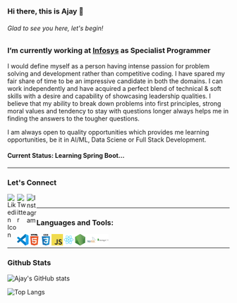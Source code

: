 ### Hi there, this is Ajay 👋

###### Glad to see you here, let's begin!

### I’m currently working at [Infosys][Organisation] as Specialist Programmer

I would define myself as a person having intense passion for problem solving and development rather than competitive coding. I have spared my fair share of time to be an impressive candidate in both the domains. I can work independently and have acquired a perfect blend of technical & soft skills with a desire and capability of showcasing leadership qualities. I believe that my ability to break down problems into first principles, strong moral values and tendency to stay with questions longer always helps me in finding the answers to the tougher questions.

I am always open to quality opportunities which provides me learning opportunities, be it in AI/ML, Data Sciene or Full Stack Development.

#### Current Status: Learning Spring Boot...

---
### Let's Connect

[<img align="left" alt="Likedin Icon" width="22px" src="https://cdn.jsdelivr.net/npm/simple-icons@3.13.0/icons/linkedin.svg" />][Linkedin]
[<img align="left" alt="Twitter" width="22px" src="https://cdn.jsdelivr.net/npm/simple-icons@v3/icons/twitter.svg" />][twitter]
[<img align="left" alt="Instagram" width="22px" src="https://cdn.jsdelivr.net/npm/simple-icons@v3/icons/instagram.svg" />][instagram]

<br />

---
### Languages and Tools:

<img align="left" alt="Visual Studio Code" width="26px" src="https://raw.githubusercontent.com/github/explore/80688e429a7d4ef2fca1e82350fe8e3517d3494d/topics/visual-studio-code/visual-studio-code.png" />
<img align="left" alt="HTML5" width="26px" src="https://raw.githubusercontent.com/github/explore/80688e429a7d4ef2fca1e82350fe8e3517d3494d/topics/html/html.png" />
<img align="left" alt="CSS3" width="26px" src="https://raw.githubusercontent.com/github/explore/80688e429a7d4ef2fca1e82350fe8e3517d3494d/topics/css/css.png" />
<img align="left" alt="JavaScript" width="26px" src="https://raw.githubusercontent.com/github/explore/80688e429a7d4ef2fca1e82350fe8e3517d3494d/topics/javascript/javascript.png" />
<img align="left" alt="React" width="26px" src="https://raw.githubusercontent.com/github/explore/80688e429a7d4ef2fca1e82350fe8e3517d3494d/topics/react/react.png" />
<img align="left" alt="Node.js" width="26px" src="https://raw.githubusercontent.com/github/explore/80688e429a7d4ef2fca1e82350fe8e3517d3494d/topics/nodejs/nodejs.png" />
<img align="left" alt="MySQL" width="26px" src="https://raw.githubusercontent.com/github/explore/80688e429a7d4ef2fca1e82350fe8e3517d3494d/topics/mysql/mysql.png" />
<img align="left" alt="MongoDB" width="26px" src="https://raw.githubusercontent.com/github/explore/80688e429a7d4ef2fca1e82350fe8e3517d3494d/topics/mongodb/mongodb.png" />

<br />

---
### Github Stats

![Ajay's GitHub stats](https://github-readme-stats.vercel.app/api?username=kush1912&show_icons=true&hide_border=true&hide=contribs,prs&theme=dark)

![Top Langs](https://github-readme-stats.vercel.app/api/top-langs/?username=kush1912&hide=RichTextFormat,html&exclude_repo=web-development-roadmap-2021,cplusplus-datastructures-algorithms-coding-blocks,Research-Internships-for-Undergraduates&langs_count=8&layout=compact)


[Linkedin]: https://www.linkedin.com/in/ajay-k-19b304158/
[twitter]: https://twitter.com/Vidyajay05
[instagram]: https://www.instagram.com/kush_1912/
[Organisation]: https://www.infosys.com/ 

